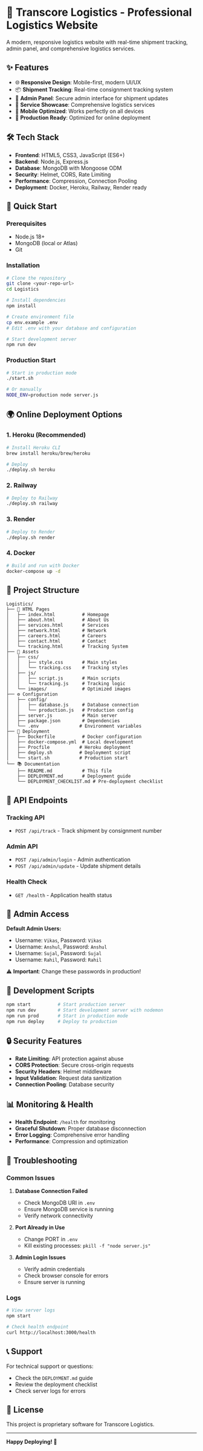 # 🚚 Transcore Logistics - Professional Logistics Website

A modern, responsive logistics website with real-time shipment tracking, admin panel, and comprehensive logistics services.

## ✨ **Features**

- 🌐 **Responsive Design**: Mobile-first, modern UI/UX
- 📦 **Shipment Tracking**: Real-time consignment tracking system
- 🔐 **Admin Panel**: Secure admin interface for shipment updates
- 🚛 **Service Showcase**: Comprehensive logistics services
- 📱 **Mobile Optimized**: Works perfectly on all devices
- 🚀 **Production Ready**: Optimized for online deployment

## 🛠️ **Tech Stack**

- **Frontend**: HTML5, CSS3, JavaScript (ES6+)
- **Backend**: Node.js, Express.js
- **Database**: MongoDB with Mongoose ODM
- **Security**: Helmet, CORS, Rate Limiting
- **Performance**: Compression, Connection Pooling
- **Deployment**: Docker, Heroku, Railway, Render ready

## 🚀 **Quick Start**

### **Prerequisites**
- Node.js 18+ 
- MongoDB (local or Atlas)
- Git

### **Installation**
```bash
# Clone the repository
git clone <your-repo-url>
cd Logistics

# Install dependencies
npm install

# Create environment file
cp env.example .env
# Edit .env with your database and configuration

# Start development server
npm run dev
```

### **Production Start**
```bash
# Start in production mode
./start.sh

# Or manually
NODE_ENV=production node server.js
```

## 🌍 **Online Deployment Options**

### **1. Heroku (Recommended)**
```bash
# Install Heroku CLI
brew install heroku/brew/heroku

# Deploy
./deploy.sh heroku
```

### **2. Railway**
```bash
# Deploy to Railway
./deploy.sh railway
```

### **3. Render**
```bash
# Deploy to Render
./deploy.sh render
```

### **4. Docker**
```bash
# Build and run with Docker
docker-compose up -d
```

## 📁 **Project Structure**

```
Logistics/
├── 📄 HTML Pages
│   ├── index.html          # Homepage
│   ├── about.html          # About Us
│   ├── services.html       # Services
│   ├── network.html        # Network
│   ├── careers.html        # Careers
│   ├── contact.html        # Contact
│   └── tracking.html       # Tracking System
├── 🎨 Assets
│   ├── css/
│   │   ├── style.css       # Main styles
│   │   └── tracking.css    # Tracking styles
│   ├── js/
│   │   ├── script.js       # Main scripts
│   │   └── tracking.js     # Tracking logic
│   └── images/             # Optimized images
├── ⚙️ Configuration
│   ├── config/
│   │   ├── database.js     # Database connection
│   │   └── production.js   # Production config
│   ├── server.js           # Main server
│   ├── package.json        # Dependencies
│   └── .env               # Environment variables
├── 🚀 Deployment
│   ├── Dockerfile          # Docker configuration
│   ├── docker-compose.yml  # Local development
│   ├── Procfile           # Heroku deployment
│   ├── deploy.sh          # Deployment script
│   └── start.sh           # Production start
└── 📚 Documentation
    ├── README.md           # This file
    ├── DEPLOYMENT.md       # Deployment guide
    └── DEPLOYMENT_CHECKLIST.md # Pre-deployment checklist
```

## 🔌 **API Endpoints**

### **Tracking API**
- `POST /api/track` - Track shipment by consignment number

### **Admin API**
- `POST /api/admin/login` - Admin authentication
- `POST /api/admin/update` - Update shipment details

### **Health Check**
- `GET /health` - Application health status

## 👥 **Admin Access**

**Default Admin Users:**
- Username: `Vikas`, Password: `Vikas`
- Username: `Anshul`, Password: `Anshul`
- Username: `Sujal`, Password: `Sujal`
- Username: `Rahil`, Password: `Rahil`

⚠️ **Important**: Change these passwords in production!

## 🧪 **Development Scripts**

```bash
npm start          # Start production server
npm run dev        # Start development server with nodemon
npm run prod       # Start in production mode
npm run deploy     # Deploy to production
```

## 🔒 **Security Features**

- **Rate Limiting**: API protection against abuse
- **CORS Protection**: Secure cross-origin requests
- **Security Headers**: Helmet middleware
- **Input Validation**: Request data sanitization
- **Connection Pooling**: Database security

## 📊 **Monitoring & Health**

- **Health Endpoint**: `/health` for monitoring
- **Graceful Shutdown**: Proper database disconnection
- **Error Logging**: Comprehensive error handling
- **Performance**: Compression and optimization

## 🚨 **Troubleshooting**

### **Common Issues**

1. **Database Connection Failed**
   - Check MongoDB URI in `.env`
   - Ensure MongoDB service is running
   - Verify network connectivity

2. **Port Already in Use**
   - Change PORT in `.env`
   - Kill existing processes: `pkill -f "node server.js"`

3. **Admin Login Issues**
   - Verify admin credentials
   - Check browser console for errors
   - Ensure server is running

### **Logs**
```bash
# View server logs
npm start

# Check health endpoint
curl http://localhost:3000/health
```

## 📞 **Support**

For technical support or questions:
- Check the `DEPLOYMENT.md` guide
- Review the deployment checklist
- Check server logs for errors

## 📄 **License**

This project is proprietary software for Transcore Logistics.

---

**Happy Deploying! 🚀**
